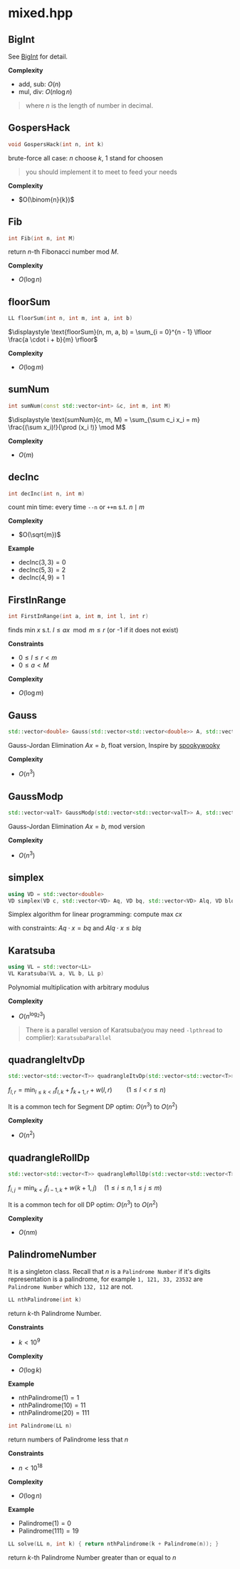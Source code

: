 # mixed.hpp

## BigInt

See [BigInt](https://github.com/izlyforever/BigInt) for detail.

**Complexity**

- add, sub: $O(n)$
- mul, div: $O(n \log n)$

> where $n$ is the length of number in decimal.

## GospersHack

``` cpp
void GospersHack(int n, int k)
```

brute-force all case: $n$ choose $k$, 1 stand for choosen

> you should implement it to meet to feed your needs

**Complexity**

- $O(\binom{n}{k})$



## Fib

``` cpp
int Fib(int n, int M)
```

return $n$-th Fibonacci number mod $M$.

**Complexity**

- $O(\log n)$



## floorSum

``` cpp
LL floorSum(int n, int m, int a, int b)
```

$\displaystyle \text{floorSum}(n, m, a, b) = \sum_{i = 0}^{n - 1} \lfloor \frac{a \cdot i + b}{m} \rfloor$

**Complexity**

- $O(\log m)$



## sumNum

``` cpp
int sumNum(const std::vector<int> &c, int m, int M)
```

$\displaystyle \text{sumNum}(c, m, M) = \sum_{\sum c_i x_i = m} \frac{(\sum x_i)!}{\prod (x_i !)} \mod M$

**Complexity**

- $O(m)$



## decInc

``` cpp
int decInc(int n, int m)
```

count min time: every time `--n` or `++m` s.t. $n \mid m$

**Complexity**

- $O(\sqrt{m})$

**Example**

- $\text{decInc}(3, 3) = 0$
- $\text{decInc}(5, 3) = 2$
- $\text{decInc}(4, 9) = 1$



## FirstInRange

``` cpp
int FirstInRange(int a, int m, int l, int r)
```

finds min $x$ s.t. $l \leq a x \mod m \leq r$ (or -1 if it does not exist)

**Constraints**

- $0 \leq l \leq r < m$
- $0 \leq a < M$

**Complexity**

- $O(\log m)$



## Gauss

``` cpp
std::vector<double> Gauss(std::vector<std::vector<double>> A, std::vector<double> b)
```

Gauss-Jordan Elimination $Ax = b$, float version, Inspire by [spookywooky](https://codeforces.com/profile/spookywooky)

**Complexity**

- $O(n^3)$



## GaussModp

``` cpp
std::vector<valT> GaussModp(std::vector<std::vector<valT>> A, std::vector<valT> b)
```

Gauss-Jordan Elimination $Ax = b$, mod version

**Complexity**

- $O(n^3)$

## simplex

``` cpp
using VD = std::vector<double>
VD simplex(VD c, std::vector<VD> Aq, VD bq, std::vector<VD> Alq, VD blq)
```

Simplex algorithm for linear programming: compute max $cx$

with constraints: $Aq \cdot x = bq$ and $Alq \cdot x \leq blq$



## Karatsuba

``` cpp
using VL = std::vector<LL>
VL Karatsuba(VL a, VL b, LL p)
```

Polynomial multiplication with arbitrary modulus 

**Complexity**

- $O(n^{\log_2 3})$

> There is a parallel version of Karatsuba(you may need `-lpthread` to complier): `KaratsubaParallel`



## quadrangleItvDp

``` cpp
std::vector<std::vector<T>> quadrangleItvDp(std::vector<std::vector<T>> w, int n)
```

$f_{l, r} = \min_{l \leq k < r} f_{l, k} + f_{k + 1, r} + w(l, r) \qquad (1 \leq l < r \leq n)$

It is a common tech for Segment DP optim: $O(n^3)$ to $O(n^2)$

**Complexity**

- $O(n^2)$



## quadrangleRollDp

``` cpp
std::vector<std::vector<T>> quadrangleRollDp(std::vector<std::vector<T>> w, int n, int m)
```

$f_{i, j} = \min_{k < j} f_{i - 1, k} + w(k + 1, j) \quad (1 \leq i \leq n, 1 \leq j \leq m)$

It is a common tech for oll DP optim: $O(n^3)$ to $O(n^2)$

**Complexity**

- $O(n m)$



## PalindromeNumber

It is a singleton class. Recall that $n$  is a `Palindrome Number` if it's digits representation is a palindrome, for example `1, 121, 33, 23532` are `Palindrome Number` which `132, 112` are not.

``` cpp
LL nthPalindrome(int k)
```

return $k$-th Palindrome Number.

**Constraints**

- $k < 10^9$

**Complexity**

- $O(\log k)$

**Example**

- $\text{nthPalindrome}(1) = 1$
- $\text{nthPalindrome}(10) = 11$
- $\text{nthPalindrome}(20) = 111$



``` cpp
int Palindrome(LL n)
```

return numbers of Palindrome less that $n$

**Constraints**

- $n < 10^{18}$

**Complexity**

- $O(\log n)$

**Example**

- $\text{Palindrome}(1) = 0$
- $\text{Palindrome}(111) = 19$



``` cpp
LL solve(LL n, int k) { return nthPalindrome(k + Palindrome(n)); }
```

return $k$-th Palindrome Number greater than or equal to $n$

